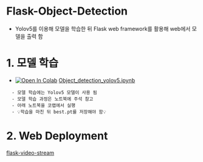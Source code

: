 # Flask-Object-Detection 
- Yolov5를 이용해 모델을 학습한 뒤 Flask web framework를 활용해 web에서 모델을 출력 함 

# 1. 모델 학습 
- [![Open In Colab](https://colab.research.google.com/assets/colab-badge.svg)](https://colab.research.google.com/github/crimama/clf_obj/blob/main/2_object_detection/flask_object_detection/Object_detection_YOLOv5.ipynb)
 [Object_detection_yolov5.ipynb](https://github.com/crimama/clf_obj/blob/main/2_object_detection/flask_object_detection/Object_detection_YOLOv5.ipynb)
```
  - 모델 학습에는 Yolov5 모델이 사용 됨
  - 모델 학습 과정은 노트북에 주석 참고 
  - 아래 노트북을 코랩에서 실행 
  - 💡학습을 마친 뒤 best.pt를 저장해야 함💡 
```

# 2. Web Deployment 
[flask-video-stream](https://github.com/crimama/clf_obj/tree/main/2_object_detection/flask_object_detection/flask-video-stream)

